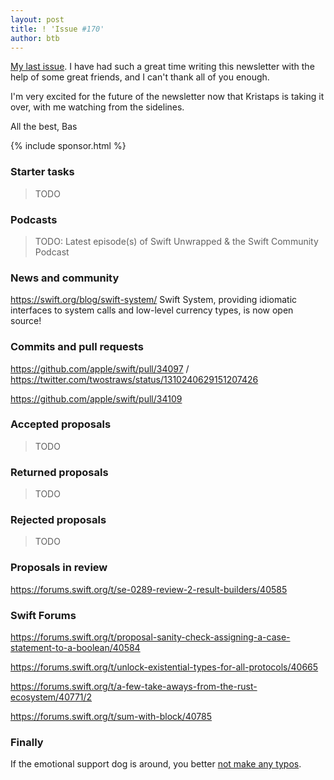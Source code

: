 ```yaml
---
layout: post
title: ! 'Issue #170'
author: btb
---
```


[My last issue](https://basthomas.github.io/goodbye-swift-weekly). I have had
such a great time writing this newsletter with the help of some great friends,
and I can't thank all of you enough.

I'm very excited for the future of the newsletter now that Kristaps is taking
it over, with me watching from the sidelines.

All the best,
Bas

<!--excerpt-->

{% include sponsor.html %}

### Starter tasks

> TODO

### Podcasts

> TODO: Latest episode(s) of Swift Unwrapped & the Swift Community Podcast

### News and community

https://swift.org/blog/swift-system/
Swift System, providing idiomatic interfaces to system calls and low-level currency types, is now open source!

### Commits and pull requests

https://github.com/apple/swift/pull/34097 / https://twitter.com/twostraws/status/1310240629151207426

https://github.com/apple/swift/pull/34109

### Accepted proposals

> TODO

### Returned proposals

> TODO

### Rejected proposals

> TODO

### Proposals in review

https://forums.swift.org/t/se-0289-review-2-result-builders/40585

### Swift Forums

https://forums.swift.org/t/proposal-sanity-check-assigning-a-case-statement-to-a-boolean/40584

https://forums.swift.org/t/unlock-existential-types-for-all-protocols/40665

https://forums.swift.org/t/a-few-take-aways-from-the-rust-ecosystem/40771/2

https://forums.swift.org/t/sum-with-block/40785

### Finally

If the emotional support dog is around, you better [not make any typos](https://twitter.com/jckarter/status/1309626612954968065).
